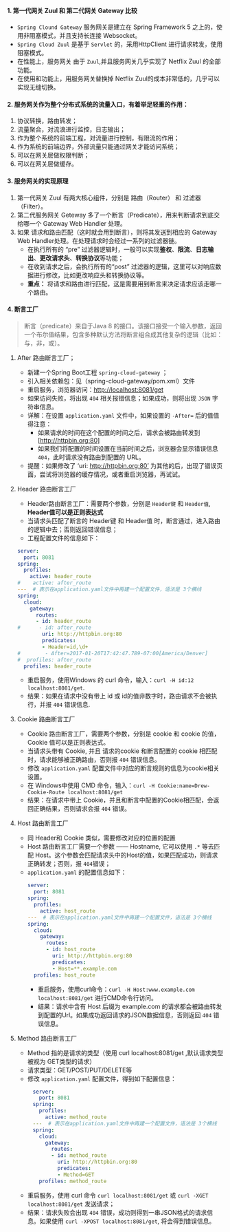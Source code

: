 #### 1. 第一代网关 Zuul 和 第二代网关 Gateway 比较
* `Spring Clound Gateway` 服务网关是建立在 Spring Framework 5 之上的，使用非阻塞模式，并且支持长连接 Websocket。
* `Spring Cloud Zuul` 是基于 `Servlet` 的，采用HttpClient 进行请求转发，使用阻塞模式。
* 在性能上，服务网关  由于 `Zuul`,并且服务网关几乎实现了 Netflix Zuul 的全部功能。
* 在使用和功能上，用服务网关替换掉 Netflix Zuul的成本非常低的，几乎可以实现无缝切换。

#### 2. 服务网关作为整个分布式系统的流量入口，有着举足轻重的作用：
1. 协议转换，路由转发；
2. 流量聚合，对流浪进行监控，日志输出；
3. 作为整个系统的前端工程，对流量进行控制，有限流的作用；
4. 作为系统的前端边界，外部流量只能通过网关才能访问系统；
5. 可以在网关层做权限判断；
6. 可以在网关层做缓存。

#### 3. 服务网关的实现原理
1. 第一代网关 Zuul 有两大核心组件，分别是 路由（Router） 和 过滤器（Filter）。
2. 第二代服务网关 Geteway 多了一个断言（Predicate），用来判断请求到底交给哪一个 Gateway Web Handler 处理。
3. 如果 请求和路由匹配（这时就会用到断言），则将其发送到相应的 Gateway Web Handler处理。在处理请求时会经过一系列的过滤器链。
    * 在执行所有的 “pre” 过滤器逻辑时，一般可以实现**鉴权**、**限流**、**日志输出**、**更改请求头**、**转换协议**等功能；
    * 在收到请求之后，会执行所有的“post” 过滤器的逻辑，这里可以对响应数据进行修改，比如更改响应头和转换协议等。
    * **重点：** 将请求和路由进行匹配，这是需要用到断言来决定请求应该走哪一个路由。

#### 4. 断言工厂
> 断言（predicate）来自于Java 8 的接口。该接口接受一个输入参数，返回一个布尔值结果，包含多种默认方法将断言组合成其他复杂的逻辑（比如：与，非，或）。
>
1. After 路由断言工厂；
    * 新建一个Spring Boot工程 `spring-cloud-gateway` ；
    * 引入相关依赖包：见（spring-cloud-gateway/pom.xml）文件
    * 重启服务，浏览器访问：[http://localhost:8081/get](http://localhost:8081/get)
    * 如果访问失败，将出现 `404` 相关报错信息；如果成功，则将出现 `JSON` 字符串信息。
    * 详解：在设置 `application.yaml` 文件中，如果设置的 `-After=` 后的值值得注意：
        * 如果请求的时间在这个配置的时间之后，请求会被路由转发到 [http://httpbin.org:80]
        * 如果我们将配置的时间设置在当前时间之后，浏览器会显示错误信息 `404`，此时请求没有路由到配置的 URL。
    * 提醒：如果修改了 ‘uri: http://httpbin.org:80’ 为其他的后，出现了错误页面，尝试将浏览器的缓存情况，或者重启浏览器，再试试。

2. Header 路由断言工厂
    * Header路由断言工厂：需要两个参数，分别是 `Header键` 和 `Header值`, **Header值可以是正则表达式**
    * 当请求头匹配了断言的 Header键 和 Header值 时，断言通过，进入路由的逻辑中去；否则返回错误信息；
    * 工程配置文件的信息如下：
    ```yaml
    server:
      port: 8081
    spring:
      profiles:
        active: header_route
    #    active: after_route
    ---  # 表示在application.yaml文件中再建一个配置文件，语法是 3个横线
    spring:
      cloud:
        gateway:
          routes:
          - id: header_route
    #      - id: after_route
            uri: http://httpbin.org:80
            predicates:
            - Header=id,\d+
    #        - After=2017-01-20T17:42:47.789-07:00[America/Denver]
    #  profiles: after_route
      profiles: header_route

    ```
    * 重启服务，使用Windows 的 curl 命令，输入：`curl -H id:12 localhost:8081/get`.
    * 结果：如果在请求中没有带上 id 或 id的值非数字时，路由请求不会被执行，并报 `404` 错误信息.

3. Cookie 路由断言工厂
    * Cookie 路由断言工厂，需要两个参数，分别是 cookie 和 cookie 的值，Cookie 值可以是正则表达式。
    * 当请求头带有 Cookie, 并且 请求的cookie 和断言配置的 cookie 相匹配时，请求能够被正确路由，否则报 `404` 错误信息。
    * 修改 `application.yaml` 配置文件中对应的断言规则的信息为cookie相关设置。
    * 在 Windows中使用 CMD 命令，输入：`curl -H Cookie:name=Drew-Cookie-Route localhost:8081/get`
    * 结果：在请求中带上 Cookie，并且和断言中配置的Cookie相匹配，会返回正确结果，否则请求会报 `404` 错误。

4. Host 路由断言工厂
    * 同 Header和 Cookie 类似，需要修改对应的位置的配置
    * Host 路由断言工厂需要一个参数 —— Hostname, 它可以使用 `.*` 等去匹配 Host。这个参数会匹配请求头中的Host的值，如果匹配成功，则请求正确转发；否则，报 `404`错误；
    * `application.yaml` 的配置信息如下：
        ```yaml
        server:
          port: 8081
        spring:
          profiles:
            active: host_route
        ---  # 表示在application.yaml文件中再建一个配置文件，语法是 3个横线
        spring:
          cloud:
            gateway:
              routes:
              - id: host_route
                uri: http://httpbin.org:80
                predicates:
                - Host=**.example.com
          profiles: host_route
        ```
      * 重启服务，使用curl命令：`curl -H Host:www.example.com localhost:8081/get` 进行CMD命令行访问。
      * 结果：请求中含有 Host 后缀为 example.com 的请求都会被路由转发到配置的Url。如果成功返回请求的JSON数据信息，否则返回 `404` 错误信息。

5. Method 路由断言工厂
    * Method 指的是请求的类型（使用 curl localhost:8081/get ,默认请求类型被视为 GET类型的请求）
    * 请求类型：GET/POST/PUT/DELETE等
    * 修改 `application.yaml` 配置文件，得到如下配置信息：
    ```yaml
         server:
           port: 8081
         spring:
           profiles:
             active: method_route
         ---  # 表示在application.yaml文件中再建一个配置文件，语法是 3个横线
         spring:
           cloud:
             gateway:
               routes:
               - id: method_route
                 uri: http://httpbin.org:80
                 predicates:
                 - Method=GET
           profiles: method_route
    ```
   * 重启服务，使用 curl 命令 `curl localhost:8081/get` 或 `curl -XGET localhost:8081/get` 发送请求；
   * 结果：请求失败会出现 `404` 错误，成功则得到一串JSON格式的请求信息。如果使用 `curl -XPOST localhost:8081/get`, 将会得到错误信息。